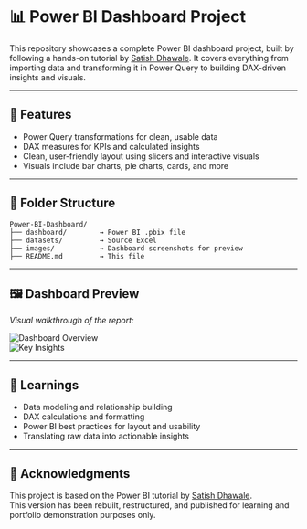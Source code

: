 # 📊 Power BI Dashboard Project

This repository showcases a complete Power BI dashboard project, built by following a hands-on tutorial by [Satish Dhawale](https://www.youtube.com/watch?v=znJGWMtk_EE). It covers everything from importing data and transforming it in Power Query to building DAX-driven insights and visuals.

---

## 🚀 Features

- Power Query transformations for clean, usable data
- DAX measures for KPIs and calculated insights
- Clean, user-friendly layout using slicers and interactive visuals
- Visuals include bar charts, pie charts, cards, and more

---

## 📁 Folder Structure

```
Power-BI-Dashboard/
├── dashboard/        → Power BI .pbix file
├── datasets/         → Source Excel  
├── images/           → Dashboard screenshots for preview
├── README.md         → This file
```

---

## 🖼️ Dashboard Preview

*Visual walkthrough of the report:*

![Dashboard Overview](images/overview.png)  
![Key Insights](images/insights.png)

---

## 🧠 Learnings

- Data modeling and relationship building
- DAX calculations and formatting
- Power BI best practices for layout and usability
- Translating raw data into actionable insights

---

## 🙏 Acknowledgments

This project is based on the Power BI tutorial by [Satish Dhawale](https://github.com/SatishDhawale/Power_BI_Dashboard).  
This version has been rebuilt, restructured, and published for learning and portfolio demonstration purposes only.
